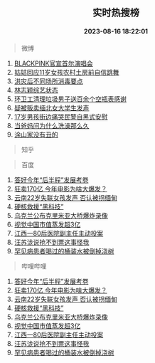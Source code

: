 <div align="center"><h2>实时热搜榜</h2><h4>2023-08-16 18:22:01</h4></div>

> 微博  

1. [BLACKPINK官宣首尔演唱会](https://s.weibo.com/weibo?q=%23BLACKPINK%E5%AE%98%E5%AE%A3%E9%A6%96%E5%B0%94%E6%BC%94%E5%94%B1%E4%BC%9A%23&t=31&band_rank=1&Refer=top)<br />
2. [姑姑回应11岁女孩农村土房前自信跳舞](https://s.weibo.com/weibo?q=%23%E5%A7%91%E5%A7%91%E5%9B%9E%E5%BA%9411%E5%B2%81%E5%A5%B3%E5%AD%A9%E5%86%9C%E6%9D%91%E5%9C%9F%E6%88%BF%E5%89%8D%E8%87%AA%E4%BF%A1%E8%B7%B3%E8%88%9E%23&t=31&band_rank=2&Refer=top)<br />
3. [洪灾后不同场所消毒要点](https://s.weibo.com/weibo?q=%23%E6%B4%AA%E7%81%BE%E5%90%8E%E4%B8%8D%E5%90%8C%E5%9C%BA%E6%89%80%E6%B6%88%E6%AF%92%E8%A6%81%E7%82%B9%23&t=31&band_rank=3&Refer=top)<br />
4. [林志颖综艺状态](https://s.weibo.com/weibo?q=%23%E6%9E%97%E5%BF%97%E9%A2%96%E7%BB%BC%E8%89%BA%E7%8A%B6%E6%80%81%23&t=31&band_rank=4&Refer=top)<br />
5. [环卫工清理垃圾男子送百余个空瓶表感谢](https://s.weibo.com/weibo?q=%23%E7%8E%AF%E5%8D%AB%E5%B7%A5%E6%B8%85%E7%90%86%E5%9E%83%E5%9C%BE%E7%94%B7%E5%AD%90%E9%80%81%E7%99%BE%E4%BD%99%E4%B8%AA%E7%A9%BA%E7%93%B6%E8%A1%A8%E6%84%9F%E8%B0%A2%23&t=31&band_rank=5&Refer=top)<br />
6. [疑被贩卖缅北女大学生发声](https://s.weibo.com/weibo?q=%23%E7%96%91%E8%A2%AB%E8%B4%A9%E5%8D%96%E7%BC%85%E5%8C%97%E5%A5%B3%E5%A4%A7%E5%AD%A6%E7%94%9F%E5%8F%91%E5%A3%B0%23&t=31&band_rank=6&Refer=top)<br />
7. [17岁男孩街边痛哭民警自黑式安慰](https://s.weibo.com/weibo?q=%2317%E5%B2%81%E7%94%B7%E5%AD%A9%E8%A1%97%E8%BE%B9%E7%97%9B%E5%93%AD%E6%B0%91%E8%AD%A6%E8%87%AA%E9%BB%91%E5%BC%8F%E5%AE%89%E6%85%B0%23&t=31&band_rank=7&Refer=top)<br />
8. [当爸妈问为什么洗澡那么久](https://s.weibo.com/weibo?q=%23%E5%BD%93%E7%88%B8%E5%A6%88%E9%97%AE%E4%B8%BA%E4%BB%80%E4%B9%88%E6%B4%97%E6%BE%A1%E9%82%A3%E4%B9%88%E4%B9%85%23&t=31&band_rank=8&Refer=top)<br />
9. [涂山家没有丑的](https://s.weibo.com/weibo?q=%23%E6%B6%82%E5%B1%B1%E5%AE%B6%E6%B2%A1%E6%9C%89%E4%B8%91%E7%9A%84%23&t=31&band_rank=9&Refer=top)<br />

> 知乎  


> 百度  

1. [答好今年“后半程”发展考卷](https://www.baidu.com/s?wd=%E7%AD%94%E5%A5%BD%E4%BB%8A%E5%B9%B4%E2%80%9C%E5%90%8E%E5%8D%8A%E7%A8%8B%E2%80%9D%E5%8F%91%E5%B1%95%E8%80%83%E5%8D%B7&sa=fyb_news&rsv_dl=fyb_news)<br />
2. [狂卖170亿 今年电影为啥大爆发？](https://www.baidu.com/s?wd=%E7%8B%82%E5%8D%96170%E4%BA%BF+%E4%BB%8A%E5%B9%B4%E7%94%B5%E5%BD%B1%E4%B8%BA%E5%95%A5%E5%A4%A7%E7%88%86%E5%8F%91%EF%BC%9F&sa=fyb_news&rsv_dl=fyb_news)<br />
3. [云南22岁失联女孩发声 否认被拐缅甸](https://www.baidu.com/s?wd=%E4%BA%91%E5%8D%9722%E5%B2%81%E5%A4%B1%E8%81%94%E5%A5%B3%E5%AD%A9%E5%8F%91%E5%A3%B0+%E5%90%A6%E8%AE%A4%E8%A2%AB%E6%8B%90%E7%BC%85%E7%94%B8&sa=fyb_news&rsv_dl=fyb_news)<br />
4. [硬核救援“黑科技”](https://www.baidu.com/s?wd=%E7%A1%AC%E6%A0%B8%E6%95%91%E6%8F%B4%E2%80%9C%E9%BB%91%E7%A7%91%E6%8A%80%E2%80%9D&sa=fyb_news&rsv_dl=fyb_news)<br />
5. [乌克兰公布克里米亚大桥爆炸录像](https://www.baidu.com/s?wd=%E4%B9%8C%E5%85%8B%E5%85%B0%E5%85%AC%E5%B8%83%E5%85%8B%E9%87%8C%E7%B1%B3%E4%BA%9A%E5%A4%A7%E6%A1%A5%E7%88%86%E7%82%B8%E5%BD%95%E5%83%8F&sa=fyb_news&rsv_dl=fyb_news)<br />
6. [视觉中国市值蒸发超3亿](https://www.baidu.com/s?wd=%E8%A7%86%E8%A7%89%E4%B8%AD%E5%9B%BD%E5%B8%82%E5%80%BC%E8%92%B8%E5%8F%91%E8%B6%853%E4%BA%BF&sa=fyb_news&rsv_dl=fyb_news)<br />
7. [江西一80后医院副主任主动投案](https://www.baidu.com/s?wd=%E6%B1%9F%E8%A5%BF%E4%B8%8080%E5%90%8E%E5%8C%BB%E9%99%A2%E5%89%AF%E4%B8%BB%E4%BB%BB%E4%B8%BB%E5%8A%A8%E6%8A%95%E6%A1%88&sa=fyb_news&rsv_dl=fyb_news)<br />
8. [汪苏泷说抢不到票这事怪我](https://www.baidu.com/s?wd=%E6%B1%AA%E8%8B%8F%E6%B3%B7%E8%AF%B4%E6%8A%A2%E4%B8%8D%E5%88%B0%E7%A5%A8%E8%BF%99%E4%BA%8B%E6%80%AA%E6%88%91&sa=fyb_news&rsv_dl=fyb_news)<br />
9. [罕见病患者喝过的桶装水被倒掉浇树](https://www.baidu.com/s?wd=%E7%BD%95%E8%A7%81%E7%97%85%E6%82%A3%E8%80%85%E5%96%9D%E8%BF%87%E7%9A%84%E6%A1%B6%E8%A3%85%E6%B0%B4%E8%A2%AB%E5%80%92%E6%8E%89%E6%B5%87%E6%A0%91&sa=fyb_news&rsv_dl=fyb_news)<br />

> 哔哩哔哩  

1. [答好今年“后半程”发展考卷](https://www.baidu.com/s?wd=%E7%AD%94%E5%A5%BD%E4%BB%8A%E5%B9%B4%E2%80%9C%E5%90%8E%E5%8D%8A%E7%A8%8B%E2%80%9D%E5%8F%91%E5%B1%95%E8%80%83%E5%8D%B7&sa=fyb_news&rsv_dl=fyb_news)<br />
2. [狂卖170亿 今年电影为啥大爆发？](https://www.baidu.com/s?wd=%E7%8B%82%E5%8D%96170%E4%BA%BF+%E4%BB%8A%E5%B9%B4%E7%94%B5%E5%BD%B1%E4%B8%BA%E5%95%A5%E5%A4%A7%E7%88%86%E5%8F%91%EF%BC%9F&sa=fyb_news&rsv_dl=fyb_news)<br />
3. [云南22岁失联女孩发声 否认被拐缅甸](https://www.baidu.com/s?wd=%E4%BA%91%E5%8D%9722%E5%B2%81%E5%A4%B1%E8%81%94%E5%A5%B3%E5%AD%A9%E5%8F%91%E5%A3%B0+%E5%90%A6%E8%AE%A4%E8%A2%AB%E6%8B%90%E7%BC%85%E7%94%B8&sa=fyb_news&rsv_dl=fyb_news)<br />
4. [硬核救援“黑科技”](https://www.baidu.com/s?wd=%E7%A1%AC%E6%A0%B8%E6%95%91%E6%8F%B4%E2%80%9C%E9%BB%91%E7%A7%91%E6%8A%80%E2%80%9D&sa=fyb_news&rsv_dl=fyb_news)<br />
5. [乌克兰公布克里米亚大桥爆炸录像](https://www.baidu.com/s?wd=%E4%B9%8C%E5%85%8B%E5%85%B0%E5%85%AC%E5%B8%83%E5%85%8B%E9%87%8C%E7%B1%B3%E4%BA%9A%E5%A4%A7%E6%A1%A5%E7%88%86%E7%82%B8%E5%BD%95%E5%83%8F&sa=fyb_news&rsv_dl=fyb_news)<br />
6. [视觉中国市值蒸发超3亿](https://www.baidu.com/s?wd=%E8%A7%86%E8%A7%89%E4%B8%AD%E5%9B%BD%E5%B8%82%E5%80%BC%E8%92%B8%E5%8F%91%E8%B6%853%E4%BA%BF&sa=fyb_news&rsv_dl=fyb_news)<br />
7. [江西一80后医院副主任主动投案](https://www.baidu.com/s?wd=%E6%B1%9F%E8%A5%BF%E4%B8%8080%E5%90%8E%E5%8C%BB%E9%99%A2%E5%89%AF%E4%B8%BB%E4%BB%BB%E4%B8%BB%E5%8A%A8%E6%8A%95%E6%A1%88&sa=fyb_news&rsv_dl=fyb_news)<br />
8. [汪苏泷说抢不到票这事怪我](https://www.baidu.com/s?wd=%E6%B1%AA%E8%8B%8F%E6%B3%B7%E8%AF%B4%E6%8A%A2%E4%B8%8D%E5%88%B0%E7%A5%A8%E8%BF%99%E4%BA%8B%E6%80%AA%E6%88%91&sa=fyb_news&rsv_dl=fyb_news)<br />
9. [罕见病患者喝过的桶装水被倒掉浇树](https://www.baidu.com/s?wd=%E7%BD%95%E8%A7%81%E7%97%85%E6%82%A3%E8%80%85%E5%96%9D%E8%BF%87%E7%9A%84%E6%A1%B6%E8%A3%85%E6%B0%B4%E8%A2%AB%E5%80%92%E6%8E%89%E6%B5%87%E6%A0%91&sa=fyb_news&rsv_dl=fyb_news)<br />
